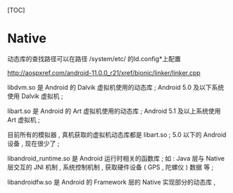 [TOC]

# Native

动态库的查找路径可以在路径 /system/etc/ 的ld.config*上配置

http://aospxref.com/android-11.0.0_r21/xref/bionic/linker/linker.cpp




libdvm.so 是 Android 的 Dalvik 虚拟机使用的动态库 ; Android 5.0 及以下系统使用 Dalvik 虚拟机 ;

libart.so 是 Android 的 Art 虚拟机使用的动态库 ; Android 5.1 及以上系统使用 Art 虚拟机 ;

目前所有的模拟器 , 真机获取的虚拟机动态库都是 libart.so  ; 5.0 以下的 Android 设备 , 现在很少了 ;



libandroid_runtime.so 是 Android 运行时相关的函数库 ; 如 : Java 层与 Native 层交互的 JNI 机制 , 系统控制机制 , 获取硬件设备 ( GPS , 陀螺仪 ) 数据 等 ;


libandroidfw.so 是 Android 的 Framework 层的 Native 实现部分的动态库 ,










